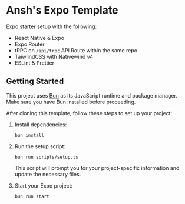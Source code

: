# Ansh's Expo Template

Expo starter setup with the following:
- React Native & Expo
- Expo Router
- tRPC on `/api/trpc` API Route within the same repo
- TaiwlindCSS with Nativewind v4
- ESLint & Prettier

## Getting Started

This project uses [Bun](https://bun.sh) as its JavaScript runtime and package manager. Make sure you have Bun installed before proceeding.

After cloning this template, follow these steps to set up your project:

1. Install dependencies:
   ```
   bun install
   ```

2. Run the setup script:
   ```
   bun run scripts/setup.ts
   ```
   This script will prompt you for your project-specific information and update the necessary files.

3. Start your Expo project:
   ```
   bun run start
   ```

